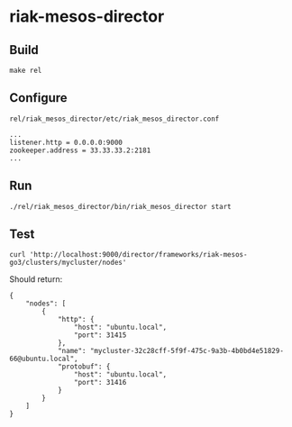 # riak-mesos-director

## Build

```
make rel
```

## Configure

`rel/riak_mesos_director/etc/riak_mesos_director.conf`

```
...
listener.http = 0.0.0.0:9000
zookeeper.address = 33.33.33.2:2181
...
```

## Run

```
./rel/riak_mesos_director/bin/riak_mesos_director start
```

## Test

```
curl 'http://localhost:9000/director/frameworks/riak-mesos-go3/clusters/mycluster/nodes'
```

Should return:

```
{
    "nodes": [
        {
            "http": {
                "host": "ubuntu.local",
                "port": 31415
            },
            "name": "mycluster-32c28cff-5f9f-475c-9a3b-4b0bd4e51829-66@ubuntu.local",
            "protobuf": {
                "host": "ubuntu.local",
                "port": 31416
            }
        }
    ]
}
```
